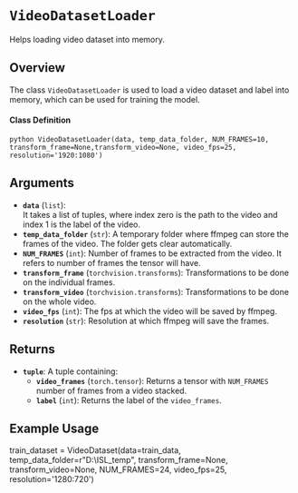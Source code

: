 # `VideoDatasetLoader`

Helps loading video dataset into memory.

## Overview

The class `VideoDatasetLoader` is used to load a video dataset and label into memory, which can be used for training the model.

#### Class Definition
``python
VideoDatasetLoader(data, temp_data_folder, NUM_FRAMES=10, transform_frame=None,transform_video=None, video_fps=25, resolution='1920:1080')
``

## Arguments

- **`data`** (`list`):  
  It takes a list of tuples, where index zero is the path to the video and index 1 is the label of the video.
- **`temp_data_folder`** (`str`):
  A temporary folder where ffmpeg can store the frames of the video. The folder gets clear automatically.
- **`NUM_FRAMES`** (`int`):
  Number of frames to be extracted from the video. It refers to number of frames the tensor will have.
- **`transform_frame`** (`torchvision.transforms`):
  Transformations to be done on the individual frames.
- **`transform_video`** (`torchvision.transforms`):
  Transformations to be done on the whole video.
- **`video_fps`** (`int`):
  The fps at which the video will be saved by ffmpeg.
- **`resolution`** (`str`):
  Resolution at which ffmpeg will save the frames.

## Returns
- **`tuple`**: A tuple containing:
  - **`video_frames`** (`torch.tensor`):
     Returns a tensor with `NUM_FRAMES` number of frames from a video stacked.
  - **`label`** (`int`):
    Returns the label of the `video_frames`.

## Example Usage

train_dataset = VideoDataset(data=train_data, temp_data_folder=r"D:\ISL_temp", transform_frame=None, transform_video=None, NUM_FRAMES=24, video_fps=25, resolution='1280:720')